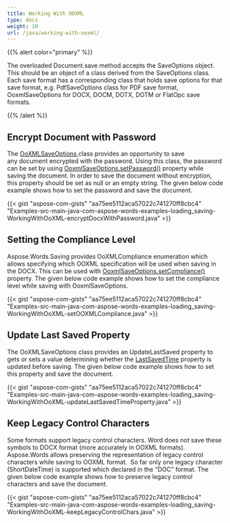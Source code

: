 ```yaml
---
title: Working With OOXML
type: docs
weight: 10
url: /java/working-with-ooxml/
---
```


{{% alert color="primary" %}} 

The overloaded Document.save method accepts the SaveOptions object. This should be an object of a class derived from the SaveOptions class. Each save format has a corresponding class that holds save options for that save format, e.g. PdfSaveOptions class for PDF save format, OoxmlSaveOptions for DOCX, DOCM, DOTX, DOTM or FlatOpc save formats.

{{% /alert %}} 
## **Encrypt Document with Password**
The [OoXMLSaveOptions ](https://apireference.aspose.com/java/words/com.aspose.words/OoxmlSaveOptions)class provides an opportunity to save any document encrypted with the password. Using this class, the password can be set by using [OoxmlSaveOptions.setPassword()](https://apireference.aspose.com/java/words/com.aspose.words/ooxmlsaveoptions#Password) property while saving the document. In order to save the document without encryption, this property should be set as null or an empty string. The given below code example shows how to set the password and save the document.

{{< gist "aspose-com-gists" "aa75ee5112aca57022c741270ff8cbc4" "Examples-src-main-java-com-aspose-words-examples-loading_saving-WorkingWithOoXML-encryptDocxWithPassword.java" >}}
## **Setting the Compliance Level**
Aspose.Words.Saving provides OoXMLCompliance enumeration which allows specifying which OOXML specification will be used when saving in the DOCX. This can be used with [OoxmlSaveOptions.setCompliance()](https://apireference.aspose.com/java/words/com.aspose.words/ooxmlsaveoptions#Compliance) property. The given below code example shows how to set the compliance level while saving with OoxmlSaveOptions.

{{< gist "aspose-com-gists" "aa75ee5112aca57022c741270ff8cbc4" "Examples-src-main-java-com-aspose-words-examples-loading_saving-WorkingWithOoXML-setOOXMLCompliance.java" >}}
## **Update Last Saved Property**
The OoXMLSaveOptions class provides an UpdateLastSaved property to gets or sets a value determining whether the [LastSavedTime](https://apireference.aspose.com/java/words/com.aspose.words/BuiltInDocumentProperties#LastSavedTime) property is updated before saving. The given below code example shows how to set this property and save the document.

{{< gist "aspose-com-gists" "aa75ee5112aca57022c741270ff8cbc4" "Examples-src-main-java-com-aspose-words-examples-loading_saving-WorkingWithOoXML-updateLastSavedTimeProperty.java" >}}
## **Keep Legacy Control Characters**
Some formats support legacy control characters. Word does not save these symbols to DOCX format (more accurately in OOXML formats). Aspose.Words allows preserving the representation of legacy control characters while saving to OOXML format.  So far only one legacy character (ShortDateTime) is supported which declared in the "DOC" format. The given below code example shows how to preserve legacy control characters and save the document.

{{< gist "aspose-com-gists" "aa75ee5112aca57022c741270ff8cbc4" "Examples-src-main-java-com-aspose-words-examples-loading_saving-WorkingWithOoXML-keepLegacyControlChars.java" >}}
